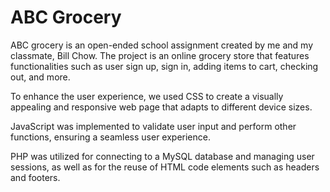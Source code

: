 # ABC Grocery

ABC grocery is an open-ended school assignment created by me and my classmate, Bill Chow. The project is an online grocery store that features functionalities such as user sign up, sign in, adding items to cart, checking out, and more.

To enhance the user experience, we used CSS to create a visually appealing and responsive web page that adapts to different device sizes.

JavaScript was implemented to validate user input and perform other functions, ensuring a seamless user experience.

PHP was utilized for connecting to a MySQL database and managing user sessions, as well as for the reuse of HTML code elements such as headers and footers.
